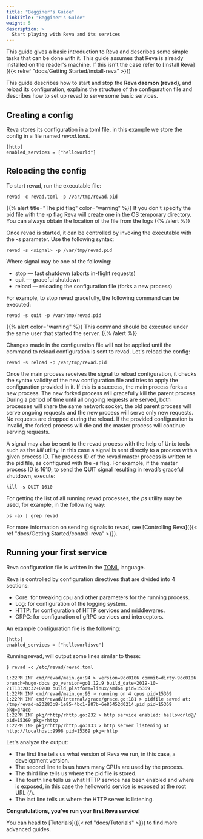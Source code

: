 ```yaml
---
title: "Begginer's Guide"
linkTitle: "Begginer's Guide"
weight: 5
description: >
  Start playing with Reva and its services
---
```


This guide gives a basic introduction to Reva and describes some simple tasks that can be done with it.
This guide assumes that Reva is already installed on the reader's machine.
If this isn't the case refer to [Install Reva]({{< relref "docs/Getting Started/install-reva" >}})

This guide describes how to start and stop the **Reva daemon (revad)**, and reload its configuration, explains the structure of the configuration
file and describes how to set up revad to serve some basic services.


## Creating a config

Reva stores its configuration in a toml file, in this example we store the config in a file named
*revad.toml*.

```
[http]
enabled_services = ["helloworld"]
```

## Reloading the config

To start revad, run the executable file:

```
revad -c revad.toml -p /var/tmp/revad.pid
```

{{% alert title="The pid flag" color="warning" %}}
If you don't specify the pid file with the -p flag Reva will create one in the OS temporary directory.
You can always obtain the location of the file from the logs
{{% /alert %}}

Once revad is started, it can be controlled by invoking the executable with the -s parameter. Use the following syntax: 

```
revad -s <signal> -p /var/tmp/revad.pid
```

Where signal may be one of the following:

* stop — fast shutdown (aborts in-flight requests)
* quit — graceful shutdown
* reload — reloading the configuration file (forks a new process)

 For example, to stop revad gracefully, the following command can be executed: 

```
revad -s quit -p /var/tmp/revad.pid
```

{{% alert color="warning" %}}
This command should be executed under the same user that started the server.
{{% /alert %}}

Changes made in the configuration file will not be applied until the command to reload configuration is sent to revad. Let's reload the config: 

```
revad -s reload -p /var/tmp/revad.pid
```

Once the main process receives the signal to reload configuration, it checks the syntax validity of the new configuration file and tries to apply the configuration provided in it. If this is a success, the main process forks a new process. The new forked process will gracefully kill the parent process. During a period of time until all ongoing requests are served, both processes will share the same network socket, the old parent process will serve ongoing requests and the new process will serve only new requests. No requests are dropped during the reload. If the provided configuration is invalid, the forked process will die and the master process will continue serving requests.

A signal may also be sent to the revad process with the help of Unix tools such as the *kill* utility. In this case a signal is sent directly to a process with a given process ID. The process ID of the revad master process is written to the pid file, as configured with the *-s* flag. For example, if the master process ID is 1610, to send the QUIT signal resulting in revad’s graceful shutdown, execute: 

```
kill -s QUIT 1610
```

For getting the list of all running revad processes, the *ps* utility may be used, for example, in the following way: 

```
ps -ax | grep revad
```

For more information on sending signals to revad, see [Controlling Reva]({{< ref "docs/Getting Started/control-reva" >}}).

## Running your first service

Reva configuration file is written in the [TOML](https://github.com/toml-lang/toml) language.

Reva is controlled by configuration directives that are divided into 4 sections:

* Core: for tweaking cpu and other parameters for the running process.
* Log: for configuration of the logging system.
* HTTP: for configuration of HTTP services and middlewares.
* GRPC: for configuration of gRPC services and interceptors.

An example configuration file is the following:

```
[http]
enabled_services = ["helloworldsvc"]
```

Running revad, will output some lines similar to these:

```
$ revad -c /etc/revad/revad.toml 

1:22PM INF cmd/revad/main.go:94 > version=9cc0106 commit=dirty-9cc0106 branch=hugo-docs go_version=go1.12.9 build_date=2019-10-21T13:20:32+0200 build_platform=linux/amd64 pid=15369
1:22PM INF cmd/revad/main.go:95 > running on 4 cpus pid=15369
1:22PM INF cmd/revad/internal/grace/grace.go:181 > pidfile saved at: /tmp/revad-a23283b8-1e95-4bc1-987b-6e85452d0214.pid pid=15369 pkg=grace
1:22PM INF pkg/rhttp/rhttp.go:232 > http service enabled: helloworld@/ pid=15369 pkg=rhttp
1:22PM INF pkg/rhttp/rhttp.go:133 > http server listening at http://localhost:9998 pid=15369 pkg=rhttp
```

Let's analyze the output:

* The first line tells us what version of Reva we run, in this case, a development version.
* The second line tells us hown many CPUs are used by the process.
* The  third line tells us where the pid file is stored.
* The fourth line tells us  what HTTP service has been enabled and where is exposed, in this case the helloworld service is exposed at the root URL (/).
* The last line tells us where the HTTP server is listening.


**Congratulations, you've run your first Reva service!**

You can head to [Tutorials]({{< ref "docs/Tutorials" >}}) to find more advanced guides.

